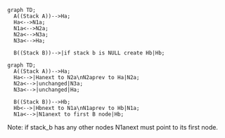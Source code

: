 ```mermaid
graph TD;
  A((Stack A))-->Ha;
  Ha<-->N1a;
  N1a<-->N2a;
  N2a<-->N3a;
  N3a<-->Ha;
  
  B((Stack B))-->|if stack b is NULL create Hb|Hb;
```

```mermaid
graph TD;
  A((Stack A))-->Ha;
  Ha<-->|Hanext to N2a\nN2aprev to Ha|N2a;
  N2a<-->|unchanged|N3a;
  N3a<-->|unchanged|Ha;
  
  B((Stack B))-->Hb;
  Hb<-->|Hbnext to N1a\nN1aprev to Hb|N1a;
  N1a<-->|N1anext to first B node|Hb;
```
Note: if stack_b has any other nodes N1anext must point to its first node.
